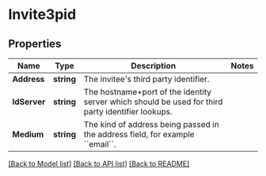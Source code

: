 # Invite3pid

## Properties

Name | Type | Description | Notes
------------ | ------------- | ------------- | -------------
**Address** | **string** | The invitee&#39;s third party identifier. | 
**IdServer** | **string** | The hostname+port of the identity server which should be used for third party identifier lookups. | 
**Medium** | **string** | The kind of address being passed in the address field, for example &#x60;&#x60;email&#x60;&#x60;. | 

[[Back to Model list]](../README.md#documentation-for-models) [[Back to API list]](../README.md#documentation-for-api-endpoints) [[Back to README]](../README.md)


